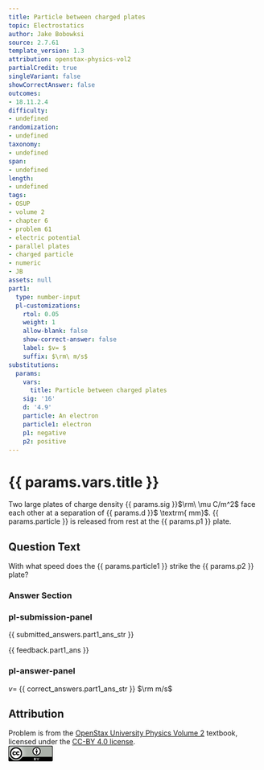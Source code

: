 ```yaml
---
title: Particle between charged plates
topic: Electrostatics
author: Jake Bobowksi
source: 2.7.61
template_version: 1.3
attribution: openstax-physics-vol2
partialCredit: true
singleVariant: false
showCorrectAnswer: false
outcomes:
- 18.11.2.4
difficulty:
- undefined
randomization:
- undefined
taxonomy:
- undefined
span:
- undefined
length:
- undefined
tags:
- OSUP
- volume 2
- chapter 6
- problem 61
- electric potential
- parallel plates
- charged particle
- numeric
- JB
assets: null
part1:
  type: number-input
  pl-customizations:
    rtol: 0.05
    weight: 1
    allow-blank: false
    show-correct-answer: false
    label: $v= $
    suffix: $\rm\ m/s$
substitutions:
  params:
    vars:
      title: Particle between charged plates
    sig: '16'
    d: '4.9'
    particle: An electron
    particle1: electron
    p1: negative
    p2: positive
---
```

# {{ params.vars.title }}
Two large plates of charge density {{ params.sig }}$\rm\ \mu C/m^2$ face each other at a separation of {{ params.d }}$ \textrm{ mm}$.
{{ params.particle }} is released from rest at the {{ params.p1 }} plate.

## Question Text

With what speed does the {{ params.particle1 }} strike the {{ params.p2 }} plate?

### Answer Section

### pl-submission-panel

{{ submitted_answers.part1_ans_str }}

{{ feedback.part1_ans }}

### pl-answer-panel

$v=$ {{ correct_answers.part1_ans_str }} $\rm m/s$

## Attribution

Problem is from the [OpenStax University Physics Volume 2](https://openstax.org/details/books/university-physics-volume-2) textbook, licensed under the [CC-BY 4.0 license](https://creativecommons.org/licenses/by/4.0/).<br>![Image representing the Creative Commons 4.0 BY license.](https://raw.githubusercontent.com/firasm/bits/master/by.png)